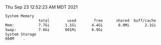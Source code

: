 Thu Sep 23 12:52:23 AM MDT 2021
```bash
System Memory
               total        used        free      shared  buff/cache   available
Mem:           7.7Gi       1.1Gi       4.4Gi       8.0Mi       2.1Gi       6.2Gi
Swap:          7.6Gi       801Mi       6.9Gi
System Storage
668M	.
```
```bash
